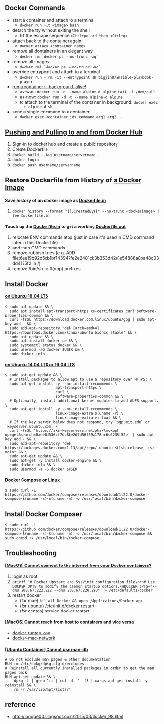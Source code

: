 ## Docker Commands

- start a container and attach to a terminal
  - `docker run -it <image> bash`
- detach the tty without exiting the shell
  - hit the escape sequence `<Ctrl+p> and then <Ctrl+q>`
- attach back to the container again
  - `docker attach <container_name>`
- remove all dontainers in an elegant way
  - ``` docker rm `docker ps --no-trunc -aq` ```
- remove all images
  - ``` docker rmi `docker ps --no-trunc -aq` ```
- override entrypoint and attach to a terminal
  - ``` docker run --rm -it --entrypoint sh bigjin0/ansible-playbook-player ```
- [run a container in background. alive!](https://stackoverflow.com/a/30209974)
  - as-was: `docker run -d --name alpine-d alpine tail -f /dev/null`
  - as-now: `docker run -d -t --name alpine-d alpine`
  - to attach to the terminal of the container in background:
    `docker exec -it alpine-d sh`
- send a single command to a container
  - `docker exec <container_id> command arg1 arg2 ..`


## [Pushing and Pulling to and from Docker Hub](https://ropenscilabs.github.io/r-docker-tutorial/04-Dockerhub.html)

1. Sign-in to docker hub and create a public repository
1. Create Dockerfile
1. `docker build --tag username/servername .`
1. `docker login`
1. `docker push username/servername`


## Restore Dockerfile from History of [a Docker Image](https://hub.docker.com/r/bigjin0/ansible-control-machine/)

#### Save history of an docker image as [Dockerfile.in](./Dockerfile.in)

1. `docker history --format "{{.CreatedBy}}" --no-trunc <dockerimage> | tee Dockerfile.in`

#### Touch up the [Dockerfile.in](./Dockerfile.in) to get a working [Dockerfile.out](./Dockerfile.out)

1. relocate ENV commands atop (just in case it's used in CMD command later in this Dockerfile)
1. and then CMD commands
1. remove rubbish lines (e.g. ADD file:6ee19b92d5cb1bf143947fe2e2481cb3b353d42e1e54888a8ba48c03dd4155f2 in /)
1. remove /bin/sh -c #(nop) prefixes


## Install Docker

#### [on Ubuntu 18.04 LTS](https://www.digitalocean.com/community/tutorials/how-to-install-and-use-docker-on-ubuntu-18-04)

```
$ sudo apt update && \
  sudo apt install apt-transport-https ca-certificates curl software-properties-common && \
  curl -fsSL https://download.docker.com/linux/ubuntu/gpg | sudo apt-key add - && \
  sudo add-apt-repository "deb [arch=amd64] https://download.docker.com/linux/ubuntu bionic stable" && \
  sudo apt update && \
  sudo apt install docker-ce && \
  sudo systemctl status docker && \
  sudo usermod -aG docker $USER && \
  sudo docker info
```

#### [on Ubuntu 14.04 LTS or 16.04 LTS](https://docs.docker.com/cs-engine/1.12/)

```
$ sudo apt-get update && \
  # Install packages to allow apt to use a repository over HTTPS: \
  sudo apt-get install -y --no-install-recommends \
                       apt-transport-https \
                       curl \
                       software-properties-common && \
  # Optionally, install additional kernel modules to add AUFS support. \
  sudo apt-get install -y --no-install-recommends \
                       linux-image-extra-$(uname -r) \
                       linux-image-extra-virtual && \
  # If the key server below does not respond, try `pgp.mit.edu` or `keyserver.ubuntu.com` \
  curl -fsSL 'https://sks-keyservers.net/pks/lookup?op=get&search=0xee6d536cf7dc86e2d7d56f59a178ac6c6238f52e' | sudo apt-key add - && \
  sudo add-apt-repository "deb https://packages.docker.com/1.13/apt/repo/ ubuntu-$(lsb_release -cs) main" && \
  sudo apt-get update && \
  sudo apt-get -y install docker-engine && \
  sudo docker info && \
  sudo usermod -a -G docker $USER
```

#### [Docker Compose on Linux](https://docs.docker.com/compose/install/#install-compose)
```
$ sudo curl -L https://github.com/docker/compose/releases/download/1.22.0/docker-compose-$(uname -s)-$(uname -m) -o /usr/local/bin/docker-compose
```


## Install Docker Composer

```
$ sudo curl -L https://github.com/docker/compose/releases/download/1.22.0/docker-compose-$(uname -s)-$(uname -m) -o /usr/local/bin/docker-compose && sudo chmod +x /usr/local/bin/docker-compose
```


## Troubleshooting

#### [[MacOS] Cannot connect to the internet from your Docker containers?](https://odino.org/cannot-connect-to-the-internet-from-your-docker-containers)

1. login as root
1. `printf '# Docker Upstart and SysVinit configuration file\n\n# Use DOCKER_OPTS to modify the daemon startup options.\nDOCKER_OPTS="--dns 208.67.222.222 --dns 208.67.220.220"' > /etc/defaults/docker`
1. restart docker
   - (for mae) `killall Docker && open /Applications/Docker.app`
   - (for ubuntu) /etc/init.d/docker restart
   - (for centos) service docker restart

#### [MacOS] Cannot reach from host to containers and vice versa
- [docker-tuntap-osx](https://github.com/AlmirKadric-Published/docker-tuntap-osx)
- [docker-mac-network](https://github.com/wojas/docker-mac-network)

#### [[Ubuntu Container] Cannot use man-db](https://github.com/tianon/docker-brew-ubuntu-core/issues/122)
  ```
  # Do not exclude man pages & other documentation
  RUN rm /etc/dpkg/dpkg.cfg.d/excludes
  # Reinstall all currently installed packages in order to get the man pages back
  RUN apt-get update && \
      dpkg -l | grep ^ii | cut -d' ' -f3 | xargs apt-get install -y --reinstall && \
      rm -r /var/lib/apt/lists/*
  ```

## reference

- http://longbe00.blogspot.com/2015/03/docker_98.html
